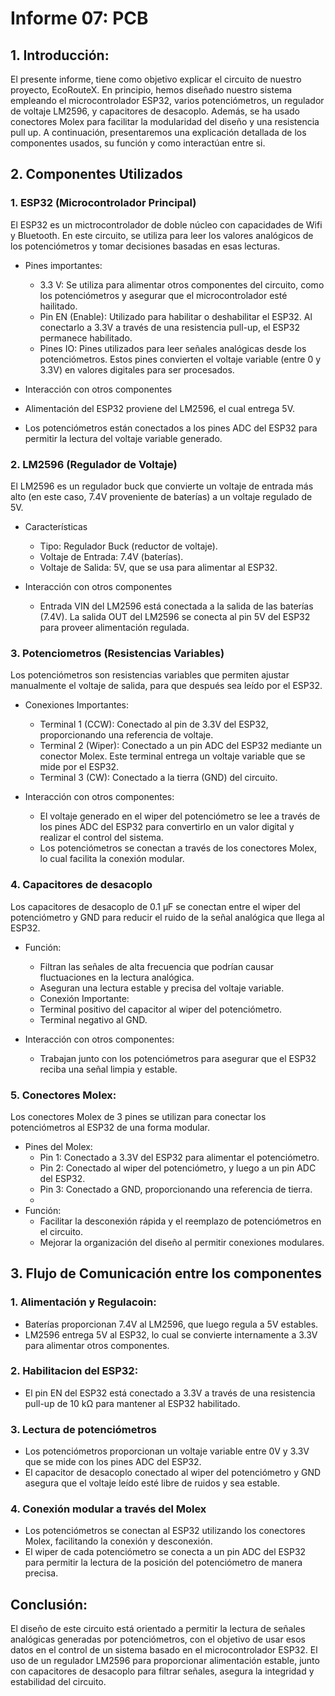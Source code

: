 #  Informe 07: PCB

## 1. Introducción:
El presente informe, tiene como objetivo explicar el circuito de nuestro proyecto, EcoRouteX. En principio, hemos diseñado nuestro sistema empleando el microcontrolador ESP32, varios potenciómetros, un regulador de voltaje LM2596, y capacitores de desacoplo. Además, se ha usado conectores Molex para facilitar la modularidad del diseño y una resistencia pull up. A continuación, presentaremos una explicación detallada de los componentes usados, su función y como interactúan entre si. 

## 2. Componentes Utilizados 

### 1. ESP32 (Microcontrolador Principal) 

El ESP32 es un mictrocontrolador de doble núcleo con capacidades de Wifi y Bluetooth. En este circuito, se utiliza para leer los valores analógicos de los potenciómetros y tomar decisiones basadas en esas lecturas.  
- Pines importantes: 
  - 3.3 V: Se utiliza para alimentar otros componentes del circuito, como los potenciómetros y asegurar que el microcontrolador esté hailitado. 
  - Pin EN (Enable): Utilizado para habilitar o deshabilitar el ESP32. Al conectarlo a 3.3V a través de una resistencia pull-up, el ESP32 permanece habilitado. 
  - Pines IO: Pines utilizados para leer señales analógicas desde los potenciómetros. Estos pines convierten el voltaje variable (entre 0 y 3.3V) en valores digitales para ser procesados.
    
- Interacción con otros componentes
 - Alimentación del ESP32 proviene del LM2596, el cual entrega 5V.
 - Los potenciómetros están conectados a los pines ADC del ESP32 para permitir la lectura del voltaje variable generado. 

### 2. LM2596 (Regulador de Voltaje) 

El LM2596 es un regulador buck que convierte un voltaje de entrada más alto (en este caso, 7.4V proveniente de baterías) a un voltaje regulado de 5V.
- Características 
  - Tipo: Regulador Buck (reductor de voltaje). 
  - Voltaje de Entrada: 7.4V (baterías). 
  - Voltaje de Salida: 5V, que se usa para alimentar al ESP32.
    
- Interacción con otros componentes  
  - Entrada VIN del LM2596 está conectada a la salida de las baterías (7.4V). La salida OUT del LM2596 se conecta al pin 5V del ESP32 para proveer  alimentación regulada. 

### 3. Potenciometros (Resistencias Variables) 

Los potenciómetros son resistencias variables que permiten ajustar manualmente el voltaje de salida, para que después sea leído por el ESP32. 
- Conexiones Importantes: 
  - Terminal 1 (CCW): Conectado al pin de 3.3V del ESP32, proporcionando una referencia de voltaje. 
  - Terminal 2 (Wiper): Conectado a un pin ADC del ESP32 mediante un conector Molex. Este terminal entrega un voltaje variable que se mide por el ESP32. 
  - Terminal 3 (CW): Conectado a la tierra (GND) del circuito.
    
- Interacción con otros componentes: 
  - El voltaje generado en el wiper del potenciómetro se lee a través de los pines ADC del ESP32 para convertirlo en un valor digital y realizar el control del sistema. 
  - Los potenciómetros se conectan a través de los conectores Molex, lo cual facilita la conexión modular. 

### 4. Capacitores de desacoplo 

Los capacitores de desacoplo de 0.1 µF se conectan entre el wiper del potenciómetro y GND para reducir el ruido de la señal analógica que llega al ESP32. 

- Función: 
  - Filtran las señales de alta frecuencia que podrían causar fluctuaciones en la lectura analógica. 
  - Aseguran una lectura estable y precisa del voltaje variable. 
  - Conexión Importante: 
  - Terminal positivo del capacitor al wiper del potenciómetro. 
  - Terminal negativo al GND.
    
- Interacción con otros componentes: 
  - Trabajan junto con los potenciómetros para asegurar que el ESP32 reciba una señal limpia y estable.
    
### 5. Conectores Molex: 

   Los conectores Molex de 3 pines se utilizan para conectar los potenciómetros al ESP32 de una forma modular. 

- Pines del Molex: 
  - Pin 1: Conectado a 3.3V del ESP32 para alimentar el potenciómetro. 
  - Pin 2: Conectado al wiper del potenciómetro, y luego a un pin ADC del ESP32. 
  - Pin 3: Conectado a GND, proporcionando una referencia de tierra.
  - 
- Función: 
  - Facilitar la desconexión rápida y el reemplazo de potenciómetros en el circuito.
  - Mejorar la organización del diseño al permitir conexiones modulares. 

## 3. Flujo de Comunicación entre los componentes 
### 1. Alimentación y Regulacoin: 
- Baterías proporcionan 7.4V al LM2596, que luego regula a 5V estables. 
- LM2596 entrega 5V al ESP32, lo cual se convierte internamente a 
 3\.3V para alimentar otros componentes. 

### 2. Habilitacion del ESP32: 
- El pin EN del ESP32 está conectado a 3.3V a través de una resistencia pull-up de 10 kΩ para mantener al ESP32 habilitado.
  
### 3. Lectura de potenciómetros 
- Los potenciómetros proporcionan un voltaje variable entre 0V y 3.3V que se mide con los pines ADC del ESP32. 
- El capacitor de desacoplo conectado al wiper del potenciómetro y  GND asegura que el voltaje leído esté libre de ruidos y sea estable. 

### 4. Conexión modular a través del Molex 
- Los potenciómetros se conectan al ESP32 utilizando los conectores Molex, facilitando la conexión y desconexión. 
- El wiper de cada potenciómetro se conecta a un pin ADC del ESP32 para permitir la lectura de la posición del potenciómetro de manera precisa. 

## Conclusión: 

El diseño de este circuito está orientado a permitir la lectura de señales analógicas generadas por potenciómetros, con el objetivo de usar esos datos en el control de un sistema basado en el microcontrolador ESP32. El uso de un regulador LM2596 para proporcionar alimentación estable, junto con capacitores de desacoplo para filtrar señales, asegura la integridad y estabilidad del circuito. 

